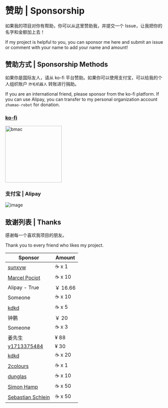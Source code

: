 # 赞助 | Sponsorship

如果我的项目对你有帮助，你可以从这里赞助我，并提交一个 Issue，让我把你的名字和金额加上去！

If my project is helpful to you, you can sponsor me here and submit an issue or comment with your name to add your name and amount!

## 赞助方式 | Sponsorship Methods

如果你是国际友人，请从 ko-fi 平台赞助。如果你可以使用支付宝，可以给我的个人组织账户 `炸毛机器人` 转账进行捐助。

If you are an international friend, please sponsor from the ko-fi platform. 
If you can use Alipay, you can transfer to my personal organization account `zhamao-robot` for donation.

### [ko-fi](https://ko-fi.com/crazywhalecc)

<img src="https://github.com/user-attachments/assets/ce0fa089-250d-47d0-b54a-6a7c0a0be0f1" width = "180" height = "180" alt="bmac"><br>

### 支付宝 | Alipay

![image](https://github.com/crazywhalecc/crazywhalecc/assets/20330940/bb8e9596-611a-481d-b50a-26bfdf674d4a)

## 致谢列表 | Thanks

感谢每一个喜欢我项目的朋友。

Thank you to every friend who likes my project.

| Sponsor | Amount |
| ------- | ------ |
| [sunxyw](https://github.com/sunxyw) | :coffee: x 1     | 
| [Marcel Pociot](https://github.com/mpociot) | :coffee: x 10   |
| Alipay - True | ￥ 16.66 |
| Someone | :coffee: x 10 |
| [kdkd](https://github.com/kdkd) | :coffee: x 5 |
| 钟鹏 | ￥ 20 |
| Someone | :coffee: x 3 |
| 姜先生 | ¥ 88 |
| [y1713375484](https://github.com/y1713375484) | ¥ 30 |
| [kdkd](https://github.com/kdkd) | :coffee: x 20 |
| [2colours](https://x.com/@2colours) | :coffee: x 1 |
| [dunglas](https://x.com/dunglas) | :coffee: x 10 |
| [Simon Hamp](https://x.com/simonhamp) | :coffee: x 50 |
| [Sebastian Schlein](https://x.com/seb_sebsn) | :coffee: x 50 |
